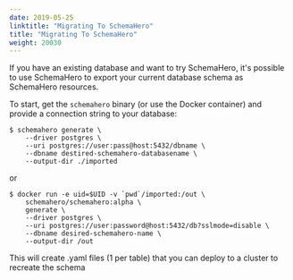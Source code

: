 ```yaml
---
date: 2019-05-25
linktitle: "Migrating To SchemaHero"
title: "Migrating To SchemaHero"
weight: 20030
---
```


If you have an existing database and want to try SchemaHero, it's possible to use SchemaHero to export your current database schema as SchemaHero resources.

To start, get the `schemahero` binary (or use the Docker container) and provide a connection string to your database:

```shell
$ schemahero generate \
    --driver postgres \
    --uri postgres://user:pass@host:5432/dbname \
    --dbname destired-schemahero-databasename \
    --output-dir ./imported
```

or

```shell
$ docker run -e uid=$UID -v `pwd`/imported:/out \
    schemahero/schemahero:alpha \
    generate \
    --driver postgres \
    --uri postgres://user:password@host:5432/db?sslmode=disable \
    --dbname desired-schemahero-name \
    --output-dir /out
```

This will create .yaml files (1 per table) that you can deploy to a cluster to recreate the schema

